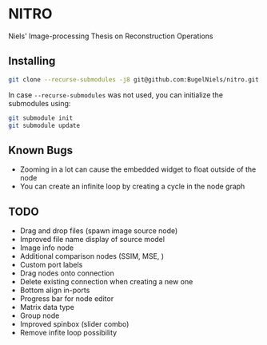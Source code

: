 # NITRO

Niels' Image-processing Thesis on Reconstruction Operations


## Installing

```sh
git clone --recurse-submodules -j8 git@github.com:BugelNiels/nitro.git
```

In case `--recurse-submodules` was not used, you can initialize the submodules using:

```sh
git submodule init
git submodule update
```

## Known Bugs

- Zooming in a lot can cause the embedded widget to float outside of the node
- You can create an infinite loop by creating a cycle in the node graph

## TODO

- Drag and drop files (spawn image source node)
- Improved file name display of source model
- Image info node
- Additional comparison nodes (SSIM, MSE, )
- Custom port labels
- Drag nodes onto connection
- Delete existing connection when creating a new one
- Bottom align in-ports
- Progress bar for node editor
- Matrix data type
- Group node
- Improved spinbox (slider combo)
- Remove infite loop possibility